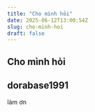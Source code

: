 ```yaml
---
title: "Cho mình hỏi"
date: 2025-06-12T13:00:54Z
slug: cho-minh-hoi
draft: false
---
```


## Cho mình hỏi

## dorabase1991

làm ơn